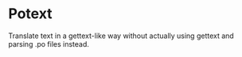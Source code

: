 # Potext
Translate text in a gettext-like way without actually using gettext and parsing .po files instead.
